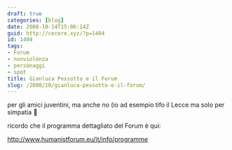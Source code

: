 ```yaml
---
draft: true
categories: [blog]
date: 2008-10-14T15:06:14Z
guid: http://cecere.xyz/?p=1404
id: 1404
tags:
- Forum
- nonviolenza
- personaggi
- spot
title: Gianluca Pessotto e il Forum
slug: /2008/10/gianluca-pessotto-e-il-forum/
---
```


per gli amici juventini, ma anche no (io ad esempio tifo il Lecce ma solo per simpatia 🙂

ricordo che il programma dettagliato del Forum è qui:
  
 <http://www.humanistforum.eu/it/info/programme>